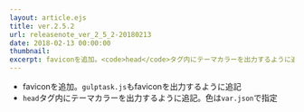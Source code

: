 ```yaml
---
layout: article.ejs
title: ver.2.5.2
url: releasenote_ver_2_5_2-20180213
date: 2018-02-13 00:00:00
thumbnail: 
excerpt: faviconを追加。<code>head</code>タグ内にテーマカラーを出力するように追記
---
```


* faviconを追加。`gulptask.js`もfaviconを出力するように追記
* `head`タグ内にテーマカラーを出力するように追記。色は`var.json`で指定
